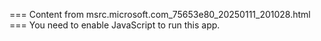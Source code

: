 === Content from msrc.microsoft.com_75653e80_20250111_201028.html ===
You need to enable JavaScript to run this app.
